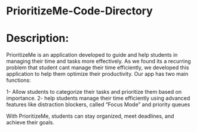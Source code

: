 # PrioritizeMe-Code-Directory

# Description:

PrioritizeMe is an application developed to guide and help students in managing their time and tasks more effectively. As we found its a recurring problem that student cant manage their time efficiently, we developed this application to help them optimize their productivity.  Our app has two main functions:

1- Allow students to categorize their tasks and prioritize them based on importance. 
2- help students manage their time efficiently using advanced features like distraction blockers, called “Focus Mode” and priority queues

With PrioritizeMe, students can stay organized, meet deadlines, and achieve their goals.
